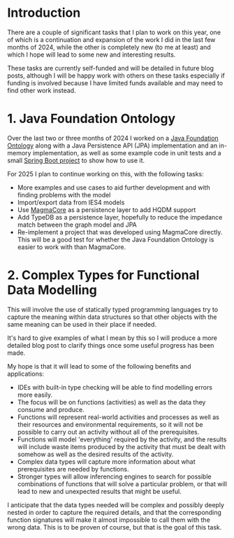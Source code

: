 # Introduction

There are a couple of significant tasks that I plan to work on this year, one of which is a continuation and expansion of the work I did in the last few months of 2024, while the other is completely new (to me at least) and which I hope will lead to some new and interesting results.

These tasks are currently self-funded and will be detailed in future blog posts, although I will be happy work with others on these tasks especially if funding is involved because I have limited funds available and may need to find other work instead.

# 1. Java Foundation Ontology

Over the last two or three months of 2024 I worked on a [Java Foundation Ontology](https://github.com/twalmsley/FoundationOntology) along with a Java Persistence API (JPA) implementation and an in-memory implementation, as well as some example code in unit tests and a small [Spring Boot project](https://github.com/twalmsley/foundation_spring_demo) to show how to use it.

For 2025 I plan to continue working on this, with the following tasks:

- More examples and use cases to aid further development and with finding problems with the model
- Import/export data from IES4 models
- Use [MagmaCore](https://github.com/gchq/MagmaCore) as a persistence layer to add HQDM support
- Add TypeDB as a persistence layer, hopefully to reduce the impedance match between the graph model and JPA
- Re-implement a project that was developed using MagmaCore directly. This will be a good test for whether the Java Foundation Ontology is easier to work with than MagmaCore.

# 2. Complex Types for Functional Data Modelling

This will involve the use of statically typed programming languages try to capture the meaning within data structures so that other objects with the same meaning can be used in their place if needed.

It's hard to give examples of what I mean by this so I will produce a more detailed blog post to clarify things once some useful progress has been made.

My hope is that it will lead to some of the following benefits and applications:

- IDEs with built-in type checking will be able to find modelling errors more easily.
- The focus will be on functions (activities) as well as the data they consume and produce.
- Functions will represent real-world activities and processes as well as their resources and environmental requirements, so it will not be possible to carry out an activity without all of the prerequisites.
- Functions will model 'everything' required by the activity, and the results will include waste items produced by the activity that must be dealt with somehow as well as the desired results of the activity.
- Complex data types will capture more information about what prerequisites are needed by functions.
- Stronger types will allow inferencing engines to search for possible combinations of functions that will solve a particular problem, or that will lead to new and unexpected results that might be useful.

I anticipate that the data types needed will be complex and possibly deeply nested in order to capture the required details, and that the corresponding function signatures will make it almost impossible to call them with the wrong data. This is to be proven of course, but that is the goal of this task. 